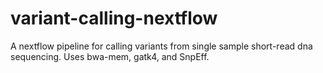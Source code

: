 # variant-calling-nextflow
A nextflow pipeline for calling variants from single sample short-read dna sequencing. Uses bwa-mem, gatk4, and SnpEff.
